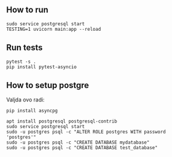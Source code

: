 ## How to run

    sudo service postgresql start
    TESTING=1 uvicorn main:app --reload

## Run tests

    pytest -s .
    pip install pytest-asyncio  

## How to setup postgre

Valjda ovo radi:

    pip install asyncpg
    
    apt install postgresql postgresql-contrib
    sudo service postgresql start
    sudo -u postgres psql -c "ALTER ROLE postgres WITH password 'postgres'"
    sudo -u postgres psql -c "CREATE DATABASE mydatabase"
    sudo -u postgres psql -c "CREATE DATABASE test_database"
    